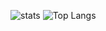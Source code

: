![stats](https://github-readme-stats.vercel.app/api?username=AnonimiAngels&show_icons=true&theme=radical)
![Top Langs](https://github-readme-stats.vercel.app/api/top-langs/?username=AnonimiAngels&layout=compact)
